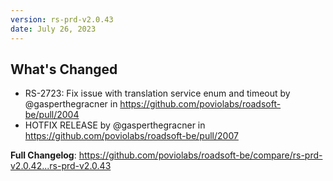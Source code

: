 ```yaml
---
version: rs-prd-v2.0.43
date: July 26, 2023
---
```


## What's Changed
* RS-2723: Fix issue with translation service enum and timeout by @gasperthegracner in https://github.com/poviolabs/roadsoft-be/pull/2004
* HOTFIX RELEASE by @gasperthegracner in https://github.com/poviolabs/roadsoft-be/pull/2007


**Full Changelog**: https://github.com/poviolabs/roadsoft-be/compare/rs-prd-v2.0.42...rs-prd-v2.0.43